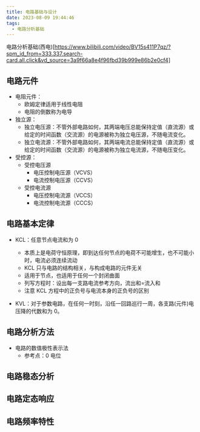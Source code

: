 ```yaml
---
title: 电路基础与设计
date: 2023-08-09 19:44:46
tags:
  - 电路分析基础
---
```


电路分析基础(西电)[https://www.bilibili.com/video/BV15s411P7qz/?spm_id_from=333.337.search-card.all.click&vd_source=3a9f66a8e4f96fbd39b999e86b2e0cf4]

<!--more-->

## 电路元件

- 电阻元件：
  - 欧姆定律适用于线性电阻
  - 电阻的倒数称为电导
- 独立源：
  - 独立电压源：不管外部电路如何，其两端电压总能保持定值（直流源）或给定的时间函数（交流源）的电源被称为独立电压源，不随电流变化。
  - 独立电流源：不管外部电路如何，其两端电流总能保持定值（直流源）或给定的时间函数（交流源）的电源被称为独立电流源，不随电压变化。
- 受控源：
  - 受控电压源
    - 电压控制电压源（VCVS）
    - 电流控制电压源（CCVS）
  - 受控电流源
    - 电压控制电流源（VCCS）
    - 电流控制电流源（CCCS）

## 电路基本定律

- KCL：任意节点电流和为 0

  - 本质上是电荷守恒原理，即到达任何节点的电荷不可能增生，也不可能小时，电流必须连续流动
  - KCL 只与电路的结构相关，与构成电路的元件无关
  - 适用于节点，也适用于任何一个封闭曲面
  - 列写方程时：设出每一支路电流参考方向，流出和=流入和
  - 注意 KCL 方程中的正负号与电流本身的正负号的区别

- KVL：对于参数电路，在任何一时刻，沿任一回路巡行一周，各支路(元件)电压降的代数和为 0。

## 电路分析方法

- 电路的数值极性表示法
  - 参考点：0 电位

## 电路稳态分析

## 电路定态响应

## 电路频率特性
